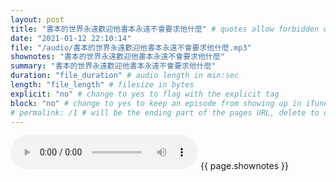 ```yaml
---
layout: post
title: "書本的世界永遠歡迎他書本永遠不會要求他什麼" # quotes allow forbidden characters like the colon
date: "2021-01-12 22:10:14"
file: "/audio/書本的世界永遠歡迎他書本永遠不會要求他什麼.mp3"
shownotes: "書本的世界永遠歡迎他書本永遠不會要求他什麼"
summary: "書本的世界永遠歡迎他書本永遠不會要求他什麼"
duration: "file_duration" # audio length in min:sec
length: "file_length" # filesize in bytes
explicit: "no" # change to yes to flag with the explicit tag
block: "no" # change to yes to keep an episode from showing up in iTunes
# permalink: /1 # will be the ending part of the pages URL, delete to default to the title
---
```


<audio controls>
<source src="{{site.url}}{{site.baseurl}}{{ page.file }}" type="audio/x-mp3">
Your browser does not support the audio element.
</audio>
{{ page.shownotes }}
